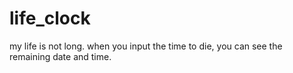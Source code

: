 # life_clock
my life is not long. when you input the time to die, you can see the remaining date and time.  
